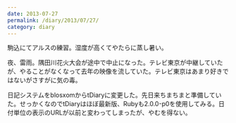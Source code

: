 ```yaml
---
date: 2013-07-27
permalink: /diary/2013/07/27/
category: diary
---
```


駒込にてアルスの練習。湿度が高くてやたらに蒸し暑い。

夜、雷雨。隅田川花火大会が途中で中止になった。テレビ東京が中継していたが、やることがなくなって去年の映像を流していた。テレビ東京はあまり好きではないがさすがに気の毒。

日記システムをblosxomからtDiaryに変更した。先日来ちまちまと準備していた。せっかくなのでtDiaryはほぼ最新版、Rubyも2.0.0-p0を使用してみる。日付単位の表示のURLが以前と変わってしまったが、やむを得ない。